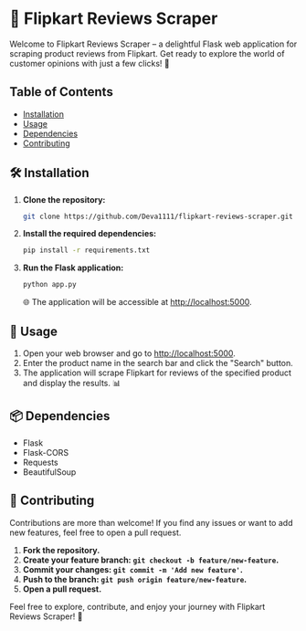 
# 🚀 Flipkart Reviews Scraper

Welcome to Flipkart Reviews Scraper – a delightful Flask web application for scraping product reviews from Flipkart. Get ready to explore the world of customer opinions with just a few clicks! 🌟

## Table of Contents

- [Installation](#installation)
- [Usage](#usage)
- [Dependencies](#dependencies)
- [Contributing](#contributing)

## 🛠 Installation

1. **Clone the repository:**

   ```bash
   git clone https://github.com/Deva1111/flipkart-reviews-scraper.git
   ```

2. **Install the required dependencies:**

   ```bash
   pip install -r requirements.txt
   ```

3. **Run the Flask application:**

   ```bash
   python app.py
   ```

   🌐 The application will be accessible at [http://localhost:5000](http://localhost:5000).

## 🚀 Usage

1. Open your web browser and go to [http://localhost:5000](http://localhost:5000).
2. Enter the product name in the search bar and click the "Search" button.
3. The application will scrape Flipkart for reviews of the specified product and display the results. 📊

## 📦 Dependencies

- Flask
- Flask-CORS
- Requests
- BeautifulSoup

## 🤝 Contributing

Contributions are more than welcome! If you find any issues or want to add new features, feel free to open a pull request.

1. **Fork the repository.**
2. **Create your feature branch: `git checkout -b feature/new-feature`.**
3. **Commit your changes: `git commit -m 'Add new feature'`.**
4. **Push to the branch: `git push origin feature/new-feature`.**
5. **Open a pull request.**

Feel free to explore, contribute, and enjoy your journey with Flipkart Reviews Scraper! 🌈

